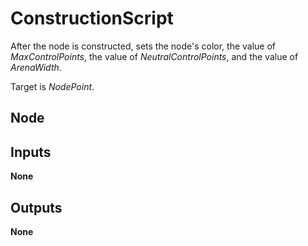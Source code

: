 # ConstructionScript
After the node is constructed, sets the node's color, the value of *MaxControlPoints*, the
value of *NeutralControlPoints*, and the value of *ArenaWidth*.  

Target is *NodePoint*.  

## Node

## Inputs
**None**

## Outputs
**None**